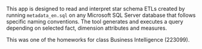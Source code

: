 This app is designed to read and interpret star schema ETLs created by running `metadata_en.sql` on any Microsoft SQL Server database that follows specific naming conventions. The tool generates and executes a query depending on selected fact, dimension attributes and measures.

This was one of the homeworks for class Business Intelligence (223099).
